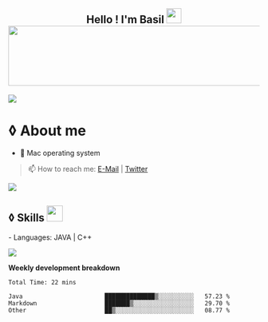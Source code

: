 <h2 align="center">
  Hello ! I'm Basil <img src = "https://raw.githubusercontent.com/MartinHeinz/MartinHeinz/master/wave.gif" width = 30px>  
  
  <img src="https://media.giphy.com/media/tIHktzgRi8yjIplFVI/giphy.gif" width="1000" height="120" />
</h2>








<a href="https://www.youtube.com/watch?v=dQw4w9WgXcQ"><img src="https://user-images.githubusercontent.com/73097560/115834477-dbab4500-a447-11eb-908a-139a6edaec5c.gif"></a>


# ◊ About me 
-  Mac operating system 
> 📫 How to reach me: [E-Mail](mailto:basilbenaziz@gmail.com) | [Twitter](https://twitter.com/basilbenaziz)





<a href="https://www.youtube.com/watch?v=dQw4w9WgXcQ"><img src="https://user-images.githubusercontent.com/73097560/115834477-dbab4500-a447-11eb-908a-139a6edaec5c.gif"></a>



<h2> ◊ Skills <img src = "https://media2.giphy.com/media/QssGEmpkyEOhBCb7e1/giphy.gif?cid=ecf05e47a0n3gi1bfqntqmob8g9aid1oyj2wr3ds3mg700bl&rid=giphy.gif" width = 32px> </h2>
- Languages: JAVA | C++ 




<a href="https://www.youtube.com/watch?v=dQw4w9WgXcQ"><img src="https://user-images.githubusercontent.com/73097560/115834477-dbab4500-a447-11eb-908a-139a6edaec5c.gif"></a>



**Weekly development breakdown**
<!--START_SECTION:waka-->

```text
Total Time: 22 mins

Java                       ██████████████▒░░░░░░░░░░   57.23 %
Markdown                   ███████▒░░░░░░░░░░░░░░░░░   29.70 %
Other                      ██▒░░░░░░░░░░░░░░░░░░░░░░   08.77 %
```

<!--END_SECTION:waka-->
